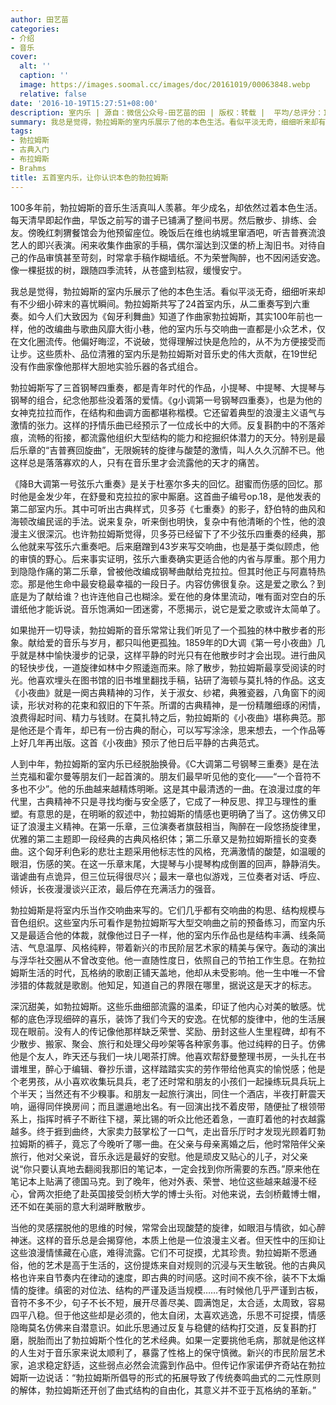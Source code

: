 ```yaml
---
author: 田艺苗
categories:
- 介绍
- 音乐
cover:
  alt: ''
  caption: ''
  image: https://images.soomal.cc/images/doc/20161019/00063848.webp
  relative: false
date: '2016-10-19T15:27:51+08:00'
description: 室内乐 | 源自：微信公众号-田艺苗的田 | 版权：转载 |  平均/总评分：10.00/30
summary: 我总是觉得，勃拉姆斯的室内乐展示了他的本色生活。看似平淡无奇，细细听来却有不少细小碎末的喜忧瞬间。勃拉姆斯共写了24首室内乐，从二重奏写到六重奏。如今人们大致因为《匈牙利舞曲》知道了作曲家勃拉姆斯，其实100年前也一样……
tags:
- 勃拉姆斯
- 古典入门
- 布拉姆斯
- Brahms
title: 五首室内乐，让你认识本色的勃拉姆斯
---
```


100多年前，勃拉姆斯的音乐生活真叫人羡慕。年少成名，却依然过着本色生活。每天清早即起作曲，早饭之前写的谱子已铺满了整间书房。然后散步、排练、会友。傍晚红刺猬餐馆会为他预留座位。晚饭后在维也纳城里窜酒吧，听吉普赛流浪艺人的即兴表演。闲来收集作曲家的手稿，偶尔溜达到汉堡的桥上淘旧书。对待自己的作品审慎甚至苛刻，时常拿手稿作糊墙纸。不为荣誉陶醉，也不因闲适安逸。像一棵挺拔的树，跟随四季流转，从苍盛到枯寂，缓慢安宁。

我总是觉得，勃拉姆斯的室内乐展示了他的本色生活。看似平淡无奇，细细听来却有不少细小碎末的喜忧瞬间。勃拉姆斯共写了24首室内乐，从二重奏写到六重奏。如今人们大致因为《匈牙利舞曲》知道了作曲家勃拉姆斯，其实100年前也一样，他的改编曲与歌曲风靡大街小巷，他的室内乐与交响曲一直都是小众艺术，仅在文化圈流传。他偏好晦涩，不说破，觉得理解过快是危险的，从不为方便接受而让步。这些质朴、品位清雅的室内乐是勃拉姆斯对音乐史的伟大贡献，在19世纪没有作曲家像他那样大胆地实验乐器的各式组合。

勃拉姆斯写了三首钢琴四重奏，都是青年时代的作品，小提琴、中提琴、大提琴与钢琴的组合，纪念他那些没着落的爱情。《g小调第一号钢琴四重奏》，也是为他的女神克拉拉而作，在结构和曲调方面都堪称楷模。它还留着典型的浪漫主义语气与激情的张力。这样的抒情乐曲已经预示了一位成长中的大师。反复斟酌中的不落斧痕，流畅的衔接，都流露他组织大型结构的能力和挖掘织体潜力的天分。特别是最后乐章的“吉普赛回旋曲”，无限婉转的旋律与酸楚的激情，叫人久久沉醉不已。他这样总是落落寡欢的人，只有在音乐里才会流露他的天才的痛苦。

《降B大调第一号弦乐六重奏》是关于杜塞尔多夫的回忆。甜蜜而伤感的回忆。那时他是金发少年，在舒曼和克拉拉的家中厮磨。这首曲子编号op.18，是他发表的第二部室内乐。其中可听出古典样式，贝多芬《七重奏》的影子，舒伯特的曲风和海顿改编民谣的手法。说来复杂，听来倒也明快，复杂中有他清晰的个性，他的浪漫主义很深沉。也许勃拉姆斯觉得，贝多芬已经留下了不少弦乐四重奏的经典，那么他就来写弦乐六重奏吧。后来磨蹭到43岁来写交响曲，也是基于类似顾虑，他的审慎的野心。后来事实证明，弦乐六重奏确实更适合他的内省与厚重。那个用力到隐隐作痛的第二乐章，曾被他改编成钢琴曲献给克拉拉。但其时他正与阿嘉特热恋。那是他生命中最安稳最幸福的一段日子。内容仿佛很复杂。这是爱之歌么？到底是为了献给谁？也许连他自己也糊涂。爱在他的身体里流动，唯有面对空白的乐谱纸他才能诉说。音乐饱满如一团迷雾，不愿揭示，说它是爱之歌或许太简单了。

如果抛开一切导读，勃拉姆斯的音乐常常让我们听见了一个孤独的林中散步者的形象。献给爱的音乐与岁月，都只叫他更孤独。1859年的D大调《第一号小夜曲》几乎就是林中愉快漫步的记录，这样平静的时光只有在他散步时才会出现。进行曲风的轻快步伐，一道旋律如林中夕照逶迤而来。除了散步，勃拉姆斯最享受阅读的时光。他喜欢埋头在图书馆的旧书堆里翻找手稿，钻研了海顿与莫扎特的作品。这支《小夜曲》就是一阕古典精神的习作，关于淑女、纱裙，典雅瓷器，八角窗下的阅读，形状对称的花束和叙旧的下午茶。所谓的古典精神，是一份精雕细琢的闲情，浪费得起时间、精力与钱财。在莫扎特之后，勃拉姆斯的《小夜曲》堪称典范。那是他还是个青年，却已有一份古典的耐心，可以写写涂涂，思来想去，一个作品等上好几年再出版。这首《小夜曲》预示了他日后平静的古典范式。

人到中年，勃拉姆斯的室内乐已经脱胎换骨。《C大调第二号钢琴三重奏》是在法兰克福和霍尔曼等朋友们一起首演的。朋友们最早听见他的变化――“一个音符不多也不少”。他的乐曲越来越精炼明晰。这是其中最清透的一曲。在浪漫过度的年代里，古典精神不只是寻找均衡与安全感了，它成了一种反思、捍卫与理性的重塑。有意思的是，在明晰的叙述中，勃拉姆斯的情感也更明确了当了。这仿佛又印证了浪漫主义精神。在第一乐章，三位演奏者旗鼓相当，陶醉在一段悠扬旋律里，优雅的第二主题即一段经典的古典风格织体；第二乐章又是勃拉姆斯擅长的变奏曲。这个匈牙利色彩的悲壮主题采用他标志性的风格，充满激情的酸楚，如温暖的眼泪，伤感的笑。在这一乐章末尾，大提琴与小提琴构成倒置的回声，静静消失。谐谑曲有点诡异，但三位玩得很尽兴；最末一章也似游戏，三位奏者对话、呼应、倾诉，长夜漫漫谈兴正浓，最后停在充满活力的强音。

勃拉姆斯是将室内乐当作交响曲来写的。它们几乎都有交响曲的构思、结构规模与音色组织。这些室内乐可看作是勃拉姆斯写大型交响曲之前的预备练习，而室内乐又是最适合他的体裁，就像他过日子一样，他的室内乐作品也是结构丰满、线条简洁、气息温厚、风格纯粹，带着新兴的市民阶层艺术家的精美与保守。轰动的演出与浮华社交圈从不曾改变他。他一直随性度日，依照自己的节拍工作生息。在勃拉姆斯生活的时代，瓦格纳的歌剧正铺天盖地，他却从未受影响。他一生中唯一不曾涉猎的体裁就是歌剧。他知足，知道自己的界限在哪里，据说这是天才的标志。

深沉甜美，如勃拉姆斯。这些乐曲细部流露的温柔，印证了他内心对美的敏感。忧郁的底色浮现细碎的喜乐，装饰了我们今天的安逸。在忧郁的旋律中，他的生活展现在眼前。没有人的传记像他那样缺乏荣誉、奖励、册封这些人生里程碑，却有不少散步、搬家、聚会、旅行和处理父母吵架等各种家务事。他过纯粹的日子。仿佛他是个友人，昨天还与我们一块儿喝茶打牌。他喜欢帮舒曼整理书房，一头扎在书谱堆里，醉心于编辑、眷抄乐谱，这样踏踏实实的劳作带给他真实的愉悦感；他是个老男孩，从小喜欢收集玩具兵，老了还时常和朋友的小孩们一起操练玩具兵玩上个半天；当然还有不少糗事。和朋友一起旅行演出，同住一个酒店，半夜打鼾震天响，逼得同伴换房间；而且邋遢地出名。有一回演出找不着皮带，随便扯了根领带系上，指挥时裤子不断往下褪，莱比锡的听众比他还着急，一直盯着他的衬衣越露越多。终于捱到曲终，大家卖力鼓掌松了一口气，走出音乐厅时才发现光顾着盯勃拉姆斯的裤子，竟忘了今晚听了哪一曲。在父亲与母亲离婚之后，他时常陪伴父亲旅行，他对父亲说，音乐永远是最好的安慰。他是顽皮又贴心的儿子，对父亲说“你只要认真地去翻阅我那旧的笔记本，一定会找到你所需要的东西。”原来他在笔记本上贴满了德国马克。到了晚年，他对外表、荣誉、地位这些越来越漫不经心，曾两次拒绝了赴英国接受剑桥大学的博士头衔。对他来说，去剑桥戴博士帽，还不如在美丽的意大利湖畔散散步。

当他的灵感摆脱他的思维的时候，常常会出现酸楚的旋律，如眼泪与情欲，如心醉神迷。这样的音乐总是会揭穿他，本质上他是一位浪漫主义者。但天性中的压抑让这些浪漫情愫藏在心底，难得流露。它们不可捉摸，尤其珍贵。勃拉姆斯不愿通俗，他的艺术是高于生活的，这份提炼来自对规则的沉浸与天生敏锐。他的古典风格也许来自节奏内在律动的速度，即古典的时间感。这时间不疾不徐，装不下太煽情的旋律。缜密的对位法、结构的严谨及适当规模……有时候他几乎严谨到古板，音符不多不少，句子不长不短，展开尽善尽美、圆满饱足，太合适，太周致，容易四平八稳。但于他这些却是必须的，他太自闭，太喜欢逃逸，乐思不可捉摸，情感隐晦莫名仿佛来自潜意识。如此乐思通过反复与稳健的结构打交道，反复斟酌打磨，脱胎而出了勃拉姆斯个性化的艺术经典。如果一定要挑他毛病，那就是他这样的人生对于音乐家来说太顺利了，暴露了性格上的保守慎微。新兴的市民阶层艺术家，追求稳定舒适，这些弱点必然会流露到作品中。但传记作家诺伊齐奇站在勃拉姆斯一边说话：“勃拉姆斯所倡导的形式的拓展导致了传统奏鸣曲式的二元性原则的解体，勃拉姆斯还开创了曲式结构的自由化，其意义并不亚于瓦格纳的革新。”
